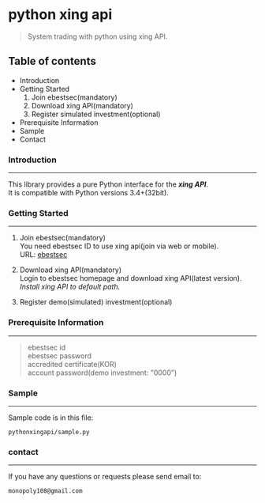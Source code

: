 # python xing api
> System trading with python using xing API.

## Table of contents
* Introduction
* Getting Started
  1. Join ebestsec(mandatory)
  2. Download xing API(mandatory)
  3. Register simulated investment(optional)
* Prerequisite Information
* Sample
* Contact

### Introduction
---
This library provides a pure Python interface for the ***xing API***.  
It is compatible with Python versions 3.4+(32bit).

### Getting Started
---
1. Join ebestsec(mandatory)  
You need ebestsec ID to use xing api(join via web or mobile).   
URL: [ebestsec](https://www.ebestsec.co.kr)

2. Download xing API(mandatory)  
Login to ebestsec homepage and download xing API(latest version).    
*Install xing API to default path.*

3. Register demo(simulated) investment(optional)

### Prerequisite Information
---
> ebestsec id  
> ebestsec password  
> accredited certificate(KOR)  
> account password(demo investment: "0000")  

### Sample
---
Sample code is in this file:  
```
pythonxingapi/sample.py
```
### contact
---
If you have any questions or requests please send email to:  
```
monopoly108@gmail.com
```